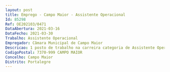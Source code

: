 ```yaml
--- 
layout: post
title: Emprego - Campo Maior - Assistente Operacional
Id: 85298
Ref: OE202103/0471
DataAbertura: 2021-03-16
DataFecho: 2021-03-30
Trabalho: Assistente Operacional
Empregador: Câmara Municipal de Campo Maior
Descricao: 1 posto de trabalho na carreira categoria de Assistente Operacional (Auxiliar de Manutenção)   Auxiliar na manutenção de equipamentos e instalações  utilizar, sob orientação, ferramentas e equipamentos apropriados para cada tipo de atividade, fazendo uso dos acessórios de segurança exigidos, conforme legislação vigente  limpar e organizar os locais onde foram realizados os serviços de manutenção, removendo entulhos, varrendo, eliminando resíduos e manchas  zelar pela limpeza e conservação das ferramentas manuais ou mecânicas utilizadas.
CodigoPostal: 7370-999 CAMPO MAIOR
Concelho: Campo Maior
Distrito: Portalegre
--- 
```

